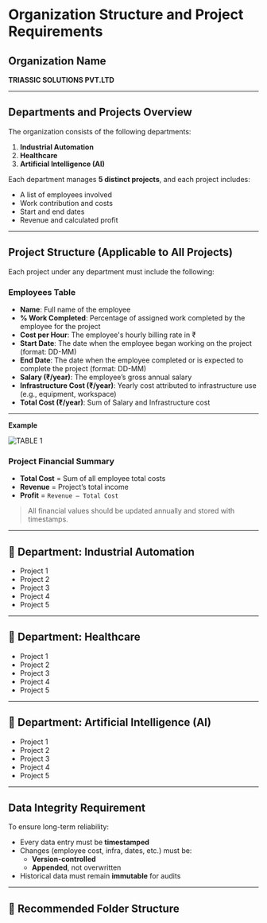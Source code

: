 #  Organization Structure and Project Requirements

##  Organization Name
**TRIASSIC SOLUTIONS PVT.LTD**

---

##  Departments and Projects Overview

The organization consists of the following departments:

1. **Industrial Automation**
2. **Healthcare**
3. **Artificial Intelligence (AI)**

Each department manages **5 distinct projects**, and each project includes:

- A list of employees involved
- Work contribution and costs
- Start and end dates
- Revenue and calculated profit

---

##  Project Structure (Applicable to All Projects)

Each project under any department must include the following:

###  Employees Table
- **Name**: Full name of the employee  
- **% Work Completed**: Percentage of assigned work completed by the employee for the project  
- **Cost per Hour**: The employee's hourly billing rate in ₹  
- **Start Date**: The date when the employee began working on the project (format: DD-MM)  
- **End Date**: The date when the employee completed or is expected to complete the project (format: DD-MM)  
- **Salary (₹/year)**: The employee’s gross annual salary  
- **Infrastructure Cost (₹/year)**: Yearly cost attributed to infrastructure use (e.g., equipment, workspace)  
- **Total Cost (₹/year)**: Sum of Salary and Infrastructure cost  

---
 **Example**
 
![TABLE 1](https://github.com/user-attachments/assets/367f3c03-1538-4c08-8270-de93b865c8af)


###  Project Financial Summary


- **Total Cost** = Sum of all employee total costs  
- **Revenue** = Project’s total income  
- **Profit** = `Revenue – Total Cost`

> All financial values should be updated annually and stored with timestamps.

---

## 🔹 Department: Industrial Automation

- Project 1  
- Project 2 
- Project 3
- Project 4  
- Project 5

---

## 🔹 Department: Healthcare

- Project 1  
- Project 2 
- Project 3 
- Project 4   
- Project 5 

---

## 🔹 Department: Artificial Intelligence (AI)

- Project 1 
- Project 2  
- Project 3  
- Project 4 
- Project 5

---

##  Data Integrity Requirement

To ensure long-term reliability:

- Every data entry must be **timestamped**
- Changes (employee cost, infra, dates, etc.) must be:
  - **Version-controlled**
  - **Appended**, not overwritten
- Historical data must remain **immutable** for audits

---

## 📂 Recommended Folder Structure


